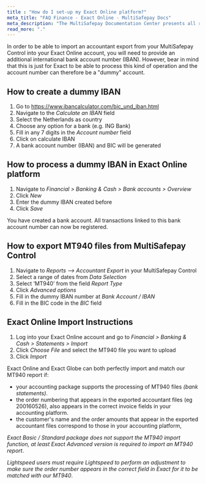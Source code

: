 ```yaml
---
title : "How do I set-up my Exact Online platform?"
meta_title: "FAQ Finance - Exact Online - MultiSafepay Docs"
meta_description: "The MultiSafepay Documentation Center presents all relevant information about our Plugins and API. You can also find support pages for payment methods, tools and general questions as well as the contact details of our Support and Integration Teams."
read_more: "."
---
```


In order to be able to import an accountant export from your MultiSafepay Control into your Exact Online account, you will need to provide an additional international bank account number (IBAN). However, bear in mind that this is just for Exact to be able to process this kind of operation and the account number can therefore be a "dummy" account. 

## How to create a dummy IBAN

1. Go to https://www.ibancalculator.com/bic_und_iban.html 
2. Navigate to the _Calculate an IBAN_ field
3. Select the Netherlands as country
4. Choose any option for a bank (e.g. ING Bank)
5. Fill in any 7 digits in the _Account number_ field
6. Click on calculate IBAN
7. A bank account number (IBAN) and BIC will be generated

## How to process a dummy IBAN in Exact Online platform

1. Navigate to _Financial > Banking & Cash > Bank accounts > Overview_
2. Click _New_
3. Enter the dummy IBAN created before
4. Click _Save_

You have created a bank account. All transactions linked to this bank account number can now be registered.

## How to export MT940 files from MultiSafepay Control

1. Navigate to _Reports –> Accountant Export_ in your MultiSafepay Control
2. Select a range of dates from _Data Selection_
3. Select ‘MT940’ from the field _Report Type_
4. Click _Advanced options_
5. Fill in the dummy IBAN number at _Bank Account / IBAN_
6. Fill in the BIC code in the _BIC_ field

## Exact Online Import Instructions

1. Log into your Exact Online account and go to _Financial > Banking & Cash > Statements > Import_
2. Click _Choose File_ and select the MT940 file you want to upload
3. Click _Import_


Exact Online and Exact Globe can both perfectly import and match our MT940 report if:

- your accounting package supports the processing of MT940 files _(bank statements)_.
- the order numbering that appears in the exported accountant files (eg 200160526), also appears in the correct invoice fields in your accounting platform.
- the customer's name and the order amounts that appear in the exported accountant files correspond to those in your accounting platform,

_Exact Basic / Standard package does not support the MT940 import function, at least Exact Advanced version is required to import an MT940 report_.

_Lightspeed users must require Lightspeed to perform an adjustment to make sure the order number appears in the correct field in Exact for it to be matched with our MT940_.
